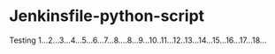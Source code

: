 # Jenkinsfile-python-script

Testing 1...2...3...4...5...6...7...8....8...9...10..11...12..13...14...15...16...17...18...



